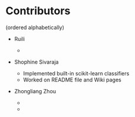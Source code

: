 # Contributors
(ordered alphabetically)
* Ruili
  * <Tasks>
* Shophine Sivaraja
  * Implemented built-in scikit-learn classifiers
  * Worked on README file and Wiki pages

* Zhongliang Zhou
  *  <Tasks>
  *  <Tasks>
